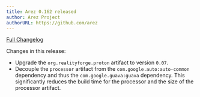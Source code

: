 ```yaml
---
title: Arez 0.162 released
author: Arez Project
authorURL: https://github.com/arez
---
```


[Full Changelog](https://github.com/arez/arez/compare/v0.161...v0.162)

Changes in this release:

* Upgrade the `org.realityforge.proton` artifact to version `0.07`.
* Decouple the `processor` artifact from the `com.google.auto:auto-common` dependency and thus the `com.google.guava:guava` dependency. This significantly reduces the build time for the processor and the size of the processor artifact.
